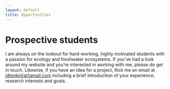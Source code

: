 ```yaml
---
layout: default
title: Opportunities
---
```


<!-- <img class="pure-img" src="{{ "/assets/img/flower_banner_small.JPG" | absolute_url }}" > -->
<!-- <img class="pure-img" src="{{ "/assets/img/green_cropped_small.JPG" | absolute_url }}" > -->

# Prospective students

I am always on the lookout for hard-working, highly motivated students with a passion for ecology and freshwater ecosystems. If you’ve had a look around my website and you’re interested in working with me, please do get in touch. Likewise, if you have an idea for a project, flick me an email at [jdtonkin[at]gmail.com](mailto:jdtonkin@gmail.com) including a brief introduction of your experience, research interests and goals. 

